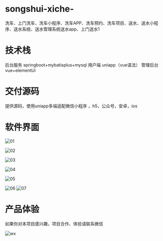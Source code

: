 # songshui-xiche-
洗车、上门洗车、洗车小程序、洗车APP、洗车预约、洗车项目、送水、送水小程序、送水系统、送水管理系统送水app、上门送水1

# 技术栈

后台服务 springboot+mybatisplus+mysql
用户端 uniapp（vue语法）
管理后台 vue+elementUi

# 交付源码

提供源码，使用uniapp多端适配微信小程序 ，h5，公众号，安卓，ios

# 软件界面

![01](https://github.com/user-attachments/assets/d1669f25-b643-4f4e-8758-8f6f8d6f38d7)

![02](https://github.com/user-attachments/assets/d616483e-e77c-4dc6-807f-895b7b7cd229)

![03](https://github.com/user-attachments/assets/63f4e144-2a8b-4c9f-91a8-8c60e08aa20e)

![04](https://github.com/user-attachments/assets/b59c89c4-f22a-43ff-878c-196b21f8a8a7)

![05](https://github.com/user-attachments/assets/a0a65d43-e137-4c45-9cda-a24fc5ff42f3)

![06](https://github.com/user-attachments/assets/9a933e0c-487f-49f5-aab4-50c2c75944d7)
![07](https://github.com/user-attachments/assets/f3e16561-ef98-4c8c-9f6b-44fd04f44e66)


# 产品体验

如果你对本项目感兴趣，项目合作、体验请联系微信

![wx](https://github.com/user-attachments/assets/a8bfd3b3-a1eb-415d-80e8-22f970cafa9f)


